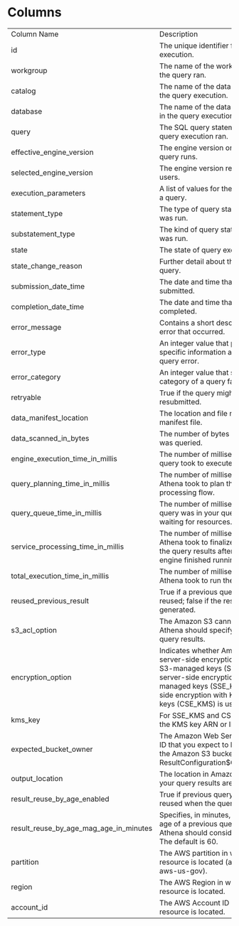 # Columns  

<table>
	<tr><td>Column Name</td><td>Description</td></tr>
	<tr><td>id</td><td>The unique identifier for each query execution.</td></tr>
	<tr><td>workgroup</td><td>The name of the workgroup in which the query ran.</td></tr>
	<tr><td>catalog</td><td>The name of the data catalog used in the query execution.</td></tr>
	<tr><td>database</td><td>The name of the data database used in the query execution.</td></tr>
	<tr><td>query</td><td>The SQL query statements which the query execution ran.</td></tr>
	<tr><td>effective_engine_version</td><td>The engine version on which the query runs.</td></tr>
	<tr><td>selected_engine_version</td><td>The engine version requested by the users.</td></tr>
	<tr><td>execution_parameters</td><td>A list of values for the parameters in a query.</td></tr>
	<tr><td>statement_type</td><td>The type of query statement that was run.</td></tr>
	<tr><td>substatement_type</td><td>The kind of query statement that was run.</td></tr>
	<tr><td>state</td><td>The state of query execution.</td></tr>
	<tr><td>state_change_reason</td><td>Further detail about the status of the query.</td></tr>
	<tr><td>submission_date_time</td><td>The date and time that the query was submitted.</td></tr>
	<tr><td>completion_date_time</td><td>The date and time that the query completed.</td></tr>
	<tr><td>error_message</td><td>Contains a short description of the error that occurred.</td></tr>
	<tr><td>error_type</td><td>An integer value that provides specific information about an Athena query error.</td></tr>
	<tr><td>error_category</td><td>An integer value that specifies the category of a query failure error.</td></tr>
	<tr><td>retryable</td><td>True if the query might succeed if resubmitted.</td></tr>
	<tr><td>data_manifest_location</td><td>The location and file name of a data manifest file.</td></tr>
	<tr><td>data_scanned_in_bytes</td><td>The number of bytes in the data that was queried.</td></tr>
	<tr><td>engine_execution_time_in_millis</td><td>The number of milliseconds that the query took to execute.</td></tr>
	<tr><td>query_planning_time_in_millis</td><td>The number of milliseconds that Athena took to plan the query processing flow.</td></tr>
	<tr><td>query_queue_time_in_millis</td><td>The number of milliseconds that the query was in your query queue waiting for resources.</td></tr>
	<tr><td>service_processing_time_in_millis</td><td>The number of milliseconds that Athena took to finalize and publish the query results after the query engine finished running the query.</td></tr>
	<tr><td>total_execution_time_in_millis</td><td>The number of milliseconds that Athena took to run the query.</td></tr>
	<tr><td>reused_previous_result</td><td>True if a previous query result was reused; false if the result was generated.</td></tr>
	<tr><td>s3_acl_option</td><td>The Amazon S3 canned ACL that Athena should specify when storing query results.</td></tr>
	<tr><td>encryption_option</td><td>Indicates whether Amazon S3 server-side encryption with Amazon S3-managed keys (SSE_S3), server-side encryption with KMS-managed keys (SSE_KMS), or client-side encryption with KMS-managed keys (CSE_KMS) is used.</td></tr>
	<tr><td>kms_key</td><td>For SSE_KMS and CSE_KMS, this is the KMS key ARN or ID.</td></tr>
	<tr><td>expected_bucket_owner</td><td>The Amazon Web Services account ID that you expect to be the owner of the Amazon S3 bucket specified by ResultConfiguration$OutputLocation.</td></tr>
	<tr><td>output_location</td><td>The location in Amazon S3 where your query results are stored.</td></tr>
	<tr><td>result_reuse_by_age_enabled</td><td>True if previous query results can be reused when the query is run.</td></tr>
	<tr><td>result_reuse_by_age_mag_age_in_minutes</td><td>Specifies, in minutes, the maximum age of a previous query result that Athena should consider for reuse. The default is 60.</td></tr>
	<tr><td>partition</td><td>The AWS partition in which the resource is located (aws, aws-cn, or aws-us-gov).</td></tr>
	<tr><td>region</td><td>The AWS Region in which the resource is located.</td></tr>
	<tr><td>account_id</td><td>The AWS Account ID in which the resource is located.</td></tr>
</table>